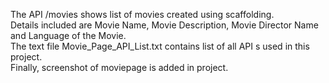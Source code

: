 The API /movies shows list of movies created  using scaffolding. <br/>
Details included are  Movie Name,
 Movie Description,
Movie Director Name and  Language of the Movie. <br/>
The text file Movie_Page_API_List.txt contains list of  all API s used in this project.<br/>
Finally, screenshot of moviepage is added  in project.
